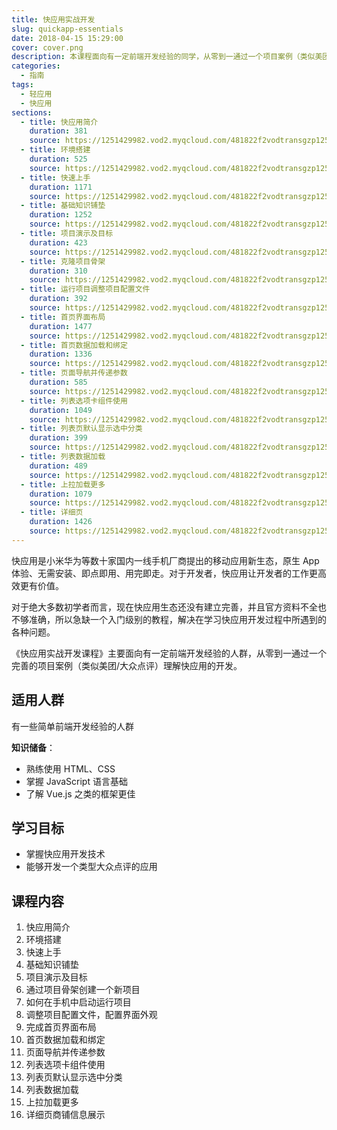 ```yaml
---
title: 快应用实战开发
slug: quickapp-essentials
date: 2018-04-15 15:29:00
cover: cover.png
description: 本课程面向有一定前端开发经验的同学，从零到一通过一个项目案例（类似美团）理解快应用的开发。
categories:
  - 指南
tags:
  - 轻应用
  - 快应用
sections:
  - title: 快应用简介
    duration: 381
    source: https://1251429982.vod2.myqcloud.com/481822f2vodtransgzp1251429982/f6928d755285890800186799353/v.f240.m3u8
  - title: 环境搭建
    duration: 525
    source: https://1251429982.vod2.myqcloud.com/481822f2vodtransgzp1251429982/712e7e105285890800418496851/v.f240.m3u8
  - title: 快速上手
    duration: 1171
    source: https://1251429982.vod2.myqcloud.com/481822f2vodtransgzp1251429982/71089b0a5285890800418473544/v.f240.m3u8
  - title: 基础知识铺垫
    duration: 1252
    source: https://1251429982.vod2.myqcloud.com/481822f2vodtransgzp1251429982/41813dd85285890800391385898/v.f240.m3u8
  - title: 项目演示及目标
    duration: 423
    source: https://1251429982.vod2.myqcloud.com/481822f2vodtransgzp1251429982/f8f057725285890800247188549/v.f240.m3u8
  - title: 克隆项目骨架
    duration: 310
    source: https://1251429982.vod2.myqcloud.com/481822f2vodtransgzp1251429982/f6929ebb5285890800186799773/v.f240.m3u8
  - title: 运行项目调整项目配置文件
    duration: 392
    source: https://1251429982.vod2.myqcloud.com/481822f2vodtransgzp1251429982/c962c9765285890800396683719/v.f240.m3u8
  - title: 首页界面布局
    duration: 1477
    source: https://1251429982.vod2.myqcloud.com/481822f2vodtransgzp1251429982/7c35e3aa5285890800418907344/v.f240.m3u8
  - title: 首页数据加载和绑定
    duration: 1336
    source: https://1251429982.vod2.myqcloud.com/481822f2vodtransgzp1251429982/7a80f3d65285890800418892992/v.f240.m3u8
  - title: 页面导航并传递参数
    duration: 585
    source: https://1251429982.vod2.myqcloud.com/481822f2vodtransgzp1251429982/7591f96e5285890800418659290/v.f240.m3u8
  - title: 列表选项卡组件使用
    duration: 1049
    source: https://1251429982.vod2.myqcloud.com/481822f2vodtransgzp1251429982/7c8db5b05285890800418952854/v.f240.m3u8
  - title: 列表页默认显示选中分类
    duration: 399
    source: https://1251429982.vod2.myqcloud.com/481822f2vodtransgzp1251429982/f8f0f0915285890800247189844/v.f240.m3u8
  - title: 列表数据加载
    duration: 489
    source: https://1251429982.vod2.myqcloud.com/481822f2vodtransgzp1251429982/f83ff2675285890800186800536/v.f240.m3u8
  - title: 上拉加载更多
    duration: 1079
    source: https://1251429982.vod2.myqcloud.com/481822f2vodtransgzp1251429982/f83ff3275285890800186800590/v.f240.m3u8
  - title: 详细页
    duration: 1426
    source: https://1251429982.vod2.myqcloud.com/481822f2vodtransgzp1251429982/4ad3a56a5285890800391781623/v.f240.m3u8
---
```


快应用是小米华为等数十家国内一线手机厂商提出的移动应用新生态，原生 App 体验、无需安装、即点即用、用完即走。对于开发者，快应用让开发者的工作更高效更有价值。

对于绝大多数初学者而言，现在快应用生态还没有建立完善，并且官方资料不全也不够准确，所以急缺一个入门级别的教程，解决在学习快应用开发过程中所遇到的各种问题。

《快应用实战开发课程》主要面向有一定前端开发经验的人群，从零到一通过一个完善的项目案例（类似美团/大众点评）理解快应用的开发。

## 适用人群

有一些简单前端开发经验的人群

**知识储备**：

- 熟练使用 HTML、CSS
- 掌握 JavaScript 语言基础
- 了解 Vue.js 之类的框架更佳

## 学习目标

- 掌握快应用开发技术
- 能够开发一个类型大众点评的应用

## 课程内容

1. 快应用简介
2. 环境搭建
3. 快速上手
4. 基础知识铺垫
5. 项目演示及目标
6. 通过项目骨架创建一个新项目
7. 如何在手机中启动运行项目
8. 调整项目配置文件，配置界面外观
9. 完成首页界面布局
10. 首页数据加载和绑定
11. 页面导航并传递参数
12. 列表选项卡组件使用
13. 列表页默认显示选中分类
14. 列表数据加载
15. 上拉加载更多
16. 详细页商铺信息展示
